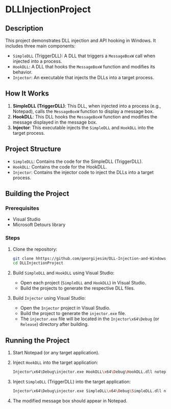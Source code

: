 # DLLInjectionProject

## Description
This project demonstrates DLL injection and API hooking in Windows. It includes three main components:
- `SimpleDLL` (TriggerDLL): A DLL that triggers a `MessageBoxW` call when injected into a process.
- `HookDLL`: A DLL that hooks the `MessageBoxW` function and modifies its behavior.
- `Injector`: An executable that injects the DLLs into a target process.

## How It Works
1. **SimpleDLL (TriggerDLL)**: This DLL, when injected into a process (e.g., Notepad), calls the `MessageBoxW` function to display a message box.
2. **HookDLL**: This DLL hooks the `MessageBoxW` function and modifies the message displayed in the message box.
3. **Injector**: This executable injects the `SimpleDLL` and `HookDLL` into the target process.

## Project Structure
- `SimpleDLL`: Contains the code for the SimpleDLL (TriggerDLL).
- `HookDLL`: Contains the code for the HookDLL.
- `Injector`: Contains the injector code to inject the DLLs into a target process.

## Building the Project

### Prerequisites
- Visual Studio
- Microsoft Detours library

### Steps
1. Clone the repository:
    ```sh
    git clone hhttps://github.com/georgijesim/DLL-Injection-and-Windows-API-Hooking.git
    cd DLLInjectionProject
    ```

2. Build `SimpleDLL` and `HookDLL` using Visual Studio:
    - Open each project (`SimpleDLL` and `HookDLL`) in Visual Studio.
    - Build the projects to generate the respective DLL files.

3. Build `Injector` using Visual Studio:
    - Open the `Injector` project in Visual Studio.
    - Build the project to generate the `injector.exe` file.
    - The `injector.exe` file will be located in the `Injector\x64\Debug` (or `Release`) directory after building.

## Running the Project
1. Start Notepad (or any target application).

2. Inject `HookDLL` into the target application:
    ```sh
    Injector\x64\Debug\injector.exe HookDLL\x64\Debug\HookDLL.dll notepad.exe
    ```

3. Inject `SimpleDLL` (TriggerDLL) into the target application:
    ```sh
    Injector\x64\Debug\injector.exe SimpleDLL\x64\Debug\SimpleDLL.dll notepad.exe
    ```

4. The modified message box should appear in Notepad.